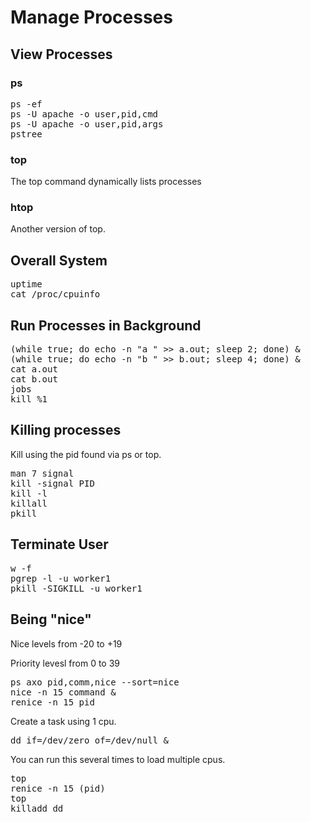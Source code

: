 # Manage Processes

## View Processes 

### ps 
<pre>
ps -ef 
ps -U apache -o user,pid,cmd
ps -U apache -o user,pid,args
pstree
</pre>

### top

The top command dynamically lists processes

### htop 

Another version of top.

## Overall System

<pre>
uptime
cat /proc/cpuinfo
</pre>

## Run Processes in Background

<pre>
(while true; do echo -n "a " >> a.out; sleep 2; done) &
(while true; do echo -n "b " >> b.out; sleep 4; done) &
cat a.out
cat b.out
jobs
kill %1
</pre>

## Killing processes

Kill using the pid found via ps or top.

<pre>
man 7 signal
kill -signal PID
kill -l
killall
pkill 
</pre>


## Terminate User 

<pre>
w -f
pgrep -l -u worker1
pkill -SIGKILL -u worker1
</pre>

## Being "nice"

Nice levels from -20 to +19

Priority levesl from 0 to 39

<pre>
ps axo pid,comm,nice --sort=nice
nice -n 15 command &
renice -n 15 pid
</pre>


Create a task using 1 cpu.

<pre>
dd if=/dev/zero of=/dev/null &
</pre>

You can run this several times to load multiple cpus.

<pre>
top
renice -n 15 (pid)
top
killadd dd
</pre>








